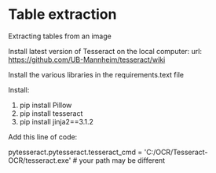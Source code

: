 # Table extraction 
Extracting tables from an image


Install latest version of Tesseract on the local computer:
url: https://github.com/UB-Mannheim/tesseract/wiki

Install the various libraries in the requirements.text file

Install:
1. pip install Pillow
2. pip install tesseract
3. pip install jinja2==3.1.2
 
Add this line of code:

pytesseract.pytesseract.tesseract_cmd = 'C:/OCR/Tesseract-OCR/tesseract.exe' # your path may be different


